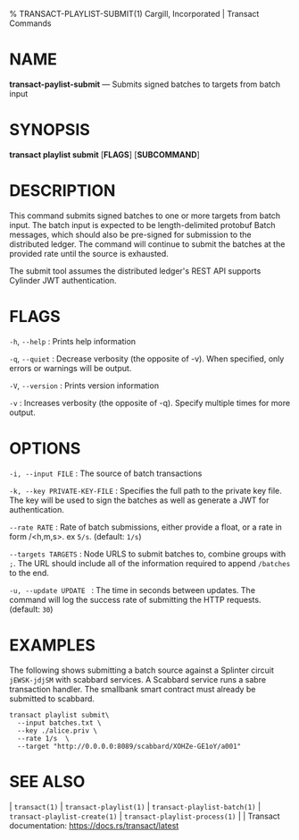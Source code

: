 % TRANSACT-PLAYLIST-SUBMIT(1) Cargill, Incorporated | Transact Commands
<!--
  Copyright 2018-2021 Cargill Incorporated
  Licensed under Creative Commons Attribution 4.0 International License
  https://creativecommons.org/licenses/by/4.0/
-->

NAME
====

**transact-paylist-submit** — Submits signed batches to targets from batch input

SYNOPSIS
========
**transact playlist submit** \[**FLAGS**\] \[**SUBCOMMAND**\]

DESCRIPTION
===========
This command submits signed batches to one or more targets from batch input.
The batch input is expected to be length-delimited protobuf Batch messages,
which should also be pre-signed for submission to the distributed ledger.
The command will continue to submit the batches at the provided rate until
the source is exhausted.

The submit tool assumes the distributed ledger's REST API supports Cylinder
JWT authentication.

FLAGS
=====
`-h`, `--help`
: Prints help information

`-q`, `--quiet`
: Decrease verbosity (the opposite of -v). When specified, only errors or
  warnings will be output.

`-V`, `--version`
: Prints version information

`-v`
: Increases verbosity (the opposite of -q). Specify multiple times for more
  output.

OPTIONS
=======
`-i, --input FILE`
: The source of batch transactions

`-k, --key PRIVATE-KEY-FILE`
: Specifies the full path to the private key file. The key will be used to
  sign the batches as well as generate a JWT for authentication.

`--rate RATE`
: Rate of batch submissions, either provide a float, or a rate in form <float>/<h,m,s>. ex `5/s`. (default: `1/s`)

`--targets TARGETS`
: Node URLS to submit batches to, combine groups with `;`. The URL should
  include all of the information required to append `/batches` to the end.

`-u, --update UPDATE `
: The time in seconds between updates. The command will log the success rate
  of submitting the HTTP requests. (default: `30`)

EXAMPLES
========
The following shows submitting a batch source against a Splinter circuit
`jEWSK-jdjSM` with scabbard services. A Scabbard service runs a sabre
transaction handler. The smallbank smart contract must already be submitted to
scabbard.

```
transact playlist submit\
  --input batches.txt \
  --key ./alice.priv \
  --rate 1/s  \
  --target "http://0.0.0.0:8089/scabbard/XOHZe-GE1oY/a001"
```


SEE ALSO
========
| `transact(1)`
| `transact-playlist(1)`
| `transact-playlist-batch(1)`
| `transact-playlist-create(1)`
| `transact-playlist-process(1)`
|
| Transact documentation: https://docs.rs/transact/latest

